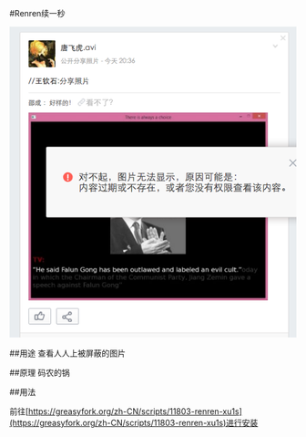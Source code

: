 #Renren续一秒

![蛤？](screenshot.png)

##用途
查看人人上被屏蔽的图片

##原理
码农的锅

##用法

前往[https://greasyfork.org/zh-CN/scripts/11803-renren-xu1s](https://greasyfork.org/zh-CN/scripts/11803-renren-xu1s)进行安装